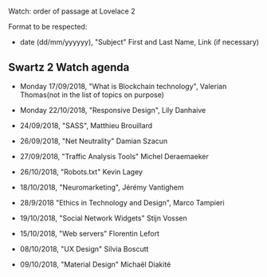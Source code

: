 
#
 Watch: order of passage at Lovelace 2

Format to be respected:   
- date (dd/mm/yyyyyy), "Subject" First and Last Name, Link (if necessary)

## Swartz 2 Watch agenda

- Monday 17/09/2018, "What is Blockchain technology", Valerian Thomas(not in the list of topics on purpose)

- Monday 22/10/2018, "Responsive Design", Lily Danhaive
- 24/09/2018, "SASS", Matthieu Brouillard
- 26/09/2018, "Net Neutrality" Damian Szacun
- 27/09/2018, "Traffic Analysis Tools" Michel Deraemaeker
- 26/10/2018, "Robots.txt" Kevin Lagey
- 18/10/2018, "Neuromarketing", Jérémy Vantighem
- 28/9/2018 "Ethics in Technology and Design", Marco Tampieri
- 19/10/2018, "Social Network Widgets" Stijn Vossen
- 15/10/2018, "Web servers" Florentin Lefort
- 08/10/2018, "UX Design" Silvia Boscutt
- 09/10/2018, "Material Design" Michaël Diakité
